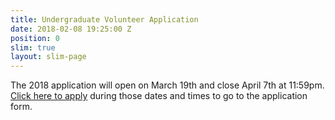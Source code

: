 ```yaml
---
title: Undergraduate Volunteer Application
date: 2018-02-08 19:25:00 Z
position: 0
slim: true
layout: slim-page
---
```


The 2018 application will open on March 19th and close April 7th at 11:59pm. [Click here to apply](https://goo.gl/forms/FrD7A9VW3SKyjMGJ2) during those dates and times to go to the application form.